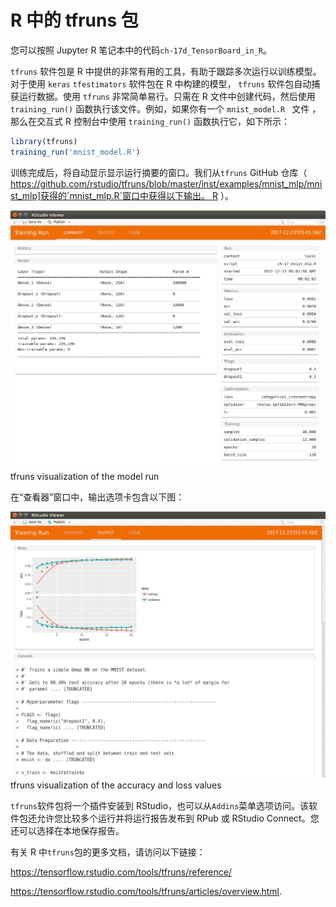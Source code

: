 # R 中的 tfruns 包

您可以按照 Jupyter R 笔记本中的代码`ch-17d_TensorBoard_in_R`。

`tfruns` 软件包是 R 中提供的非常有用的工具，有助于跟踪多次运行以训练模型。对于使用 `keras` `tfestimators` 软件包在 R 中构建的模型， `tfruns` 软件包自动捕获运行数据。使用 `tfruns` 非常简单易行。只需在 R 文件中创建代码，然后使用 `training_run()` 函数执行该文件。例如，如果你有一个 `mnist_model.R ` 文件 ，那么在交互式 R 控制台中使用 `training_run()` 函数执行它，如下所示：

```r
library(tfruns)
training_run('mnist_model.R')
```

训练完成后，将自动显示显示运行摘要的窗口。我们从`tfruns` GitHub 仓库（ [https://github.com/rstudio/tfruns/blob/master/inst/examples/mnist_mlp/mnist_mlp]获得的`mnist_mlp.R`窗口中获得以下输出。 R](https://github.com/rstudio/tfruns/blob/master/inst/examples/mnist_mlp/mnist_mlp.R) ）。

![](img/3b4b915f-a80e-4fb6-a420-fbd44e79eaa3.png)tfruns visualization of the model run

在“查看器”窗口中，输出选项卡包含以下图：

![](img/cf30d6bc-8aea-4c3f-84e1-7567857412db.png)tfruns visualization of the accuracy and loss values

`tfruns`软件包将一个插件安装到 RStudio，也可以从`Addins`菜单选项访问。该软件包还允许您比较多个运行并将运行报告发布到 RPub 或 RStudio Connect。您还可以选择在本地保存报告。

有关 R 中`tfruns`包的更多文档，请访问以下链接：

<https://tensorflow.rstudio.com/tools/tfruns/reference/>

<https://tensorflow.rstudio.com/tools/tfruns/articles/overview.html>.